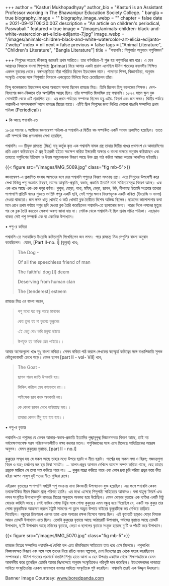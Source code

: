 +++
author = "Kasturi Mukhopadhyay"
author_bio = "Kasturi is an Assistant Professor working in The Bhawanipur Education Society College. "
bangla = true
biography_image = ""
biography_image_webp = ""
chapter = false
date = 2021-09-12T06:30:00Z
description = "An article on children's periodical, Paswabali."
featured = true
image = "/images/animals-children-black-and-white-watercolor-art-elicia-edijanto-7.jpg"
image_webp = "/images/animals-children-black-and-white-watercolor-art-elicia-edijanto-7.webp"
index = nil
next = false
previous = false
tags = ["Animal Literature", "Children's Literature", "Bangla Literature"]
title = "পশ্বাবলি : শিশুপাঠ্য অনুবাদে পশুবিজ্ঞান"

+++
শিশুদের আগ্রহে জীবজন্তু বরাবরই প্রথম সারিতে। তার বর্ণপরিচয়-ই শুরু হয় পশুপাখির নাম ধরে। এ হেন আগ্রহের বিষয়কে বাংলা শিশুপাঠ্যে (primar) নিয়ে আসার একটা প্রয়াস এসেছিল ঊনিশ শতকের নব্যবঙ্গীয় শিক্ষিত একদল যুবকের থেকে। বঙ্গসংস্কৃতিতে যাঁরা পরিচিত ছিলেন ইয়ংবেঙ্গল নামে। পাশ্চাত্য শিক্ষা, বিজ্ঞানচিন্তা, অনুবাদ সংস্কৃতি এসবের সঙ্গে শিশুপাঠ্য বিষয়কে একস্রোতে মিলিয়ে দিতে চেয়েছিলেন তাঁরা।

হিন্দু কলেজজাত ইয়ংবেঙ্গল দলের অন্যতম সদস্য ছিলেন রামচন্দ্র মিত্র। তিনি ছিলেন হিন্দু কলেজের শিক্ষক। দেশ-বিদেশের জ্ঞান-বিজ্ঞানে তাঁর অপরিসীম আগ্রহ ছিল। তাঁর সম্পাদিত দ্বিভাষিক গ্রন্থ পশ্বাবলি। ১৮২২ সালে স্কুল বুক সোসাইটি থেকে এটি প্রকাশিত হয়। এর প্রথম পর্যায়ের সম্পাদক ছিলেন ডব্লু.এইচ. ফিয়র্স এবং জন লসন। দ্বিতীয় পর্যায়ে পশ্বাবলী-র সম্পাদনাকর্ম আসে রামচন্দ্র মিত্রের হাতে। এটিই ছিল শিশুদের জন্য লিখিত কোনো বাঙালি সম্পাদিত প্রথম পত্রিকা (Periodical)।

• কি আছে পশ্বাবলি-তে

১৮৩৪ সালের ২ অক্টোবর জ্ঞানান্বেষণ পত্রিকা-য় পশ্বাবলি-র দ্বিতীয় খণ্ড সম্পর্কিত একটি সংবাদ প্রকাশিত হয়েছিল। তাতে এটি সম্পর্কে উচ্চ প্রশংসাসহ লেখা হয়েছিল,

পশ্বাবলি।— শ্রীযুক্ত রামচন্দ্র \[মিত্র\] বাবু কর্ত্তৃক কৃত এক পশ্বাবলি নামক গ্রন্থ তাহার দ্বিতীয় খণ্ডের প্রথমাংশ যে আমারদিগের প্রতি প্রেরণ করিয়াছেন ঐ গ্রন্থ ইংরেজী হইতে সংক্ষেপ করিয়া ইঙ্গরেজী অক্ষরে ও বাংলা অক্ষরে অনুবাদ করিয়াছেন এবং তাহাতে পশুদিগের ইতিহাস ও উত্তম আহ্লাদজনক বিবরণ আছে উক্ত গ্রন্থ পাঠ করিয়া আমরা অত্যন্ত আনন্দিত হইয়াছি।

{{< figure src="/images/IMG_5069.jpg" class="fig mb-5">}}

জ্ঞানান্বেষণ-এ প্রকাশিত সংবাদ আমাদের বলে দেয় পশ্বাবলি পশুদের বিবরণ সংক্রান্ত গ্রন্থ। এতে শিশুদের উপযোগী করে লেখা বিভিন্ন পশু সংক্রান্ত বিবরণ, তাদের আকৃতি-প্রকৃতি, স্বভাব, প্রজাতি ইত্যাদি নানা সাহিত্যরসমৃদ্ধ বিবরণ আছে। এক এক খণ্ডে আছে এক এক পশুর বর্ণনা। কুকুর, ঘোড়া, গাধা, মহিষ, ভেড়া, ছাগল, উট, শীলমাছ ইত্যাদি সংক্রান্ত তথ্যের পাশাপাশি প্রতিটি খণ্ডের শুরুতে সংশ্লিষ্ট পশুর একটি ছবি, সেই পশুর স্বভাব বিবরণমূলক একটি কবিতা (ইংরেজি ও বাংলা) দেওয়া থাকতো। জন লসন ধাতু খোদাই ও কাঠ খোদাই ব্লক তৈরীতে বিশেষ অভিজ্ঞ ছিলেন। ছাত্রদের ভালোলাগার কথা মনে রেখে প্রথম পর্যায়ে পশুর ছবি দেওয়া ব্লক তৈরি করেছিলেন পশ্বাবলি-তে ছাপানোর জন্য। পরের দিকে লসনের মৃত্যুর পর কে ব্লক তৈরি করতেন সেকথা অবশ্য জানা যায় না। সেদিক থেকে পশ্বাবলি-ই ছিল প্রথম সচিত্র পত্রিকা। এছাড়াও থাকত সেই পশু সম্পর্কে এক বা একাধিক উপাখ্যান।

• পশু-র কবিতা

পশ্বাবলি-তে সংযোজিত ইংরেজি কবিতাগুলি লিখেছিলেন জন লসন। পরে রামচন্দ্র মিত্র সেগুলির বাংলা অনুবাদ করেছিলেন। যেমন, \[Part II-no. I\] (কুকুর) খণ্ডে,

> The Dog -
>
> Of all the speechless friend of man
>
> The faithful dog \[I\] deem
>
> Deserving from human clan
>
> The \[tenderest\] esteem

রামচন্দ্র মিত্র এর বাংলা করেন,

> পশু মধ্যে যত বন্ধু আছে মানবের
>
> কেহ তুল্য হয় না কৃতজ্ঞ কুক্কুরের
>
> এই হেতু বোধ করি মনুষ্য হইতে
>
> উপযুক্ত হয় অধিক স্নেহ পাইতে।।

আবার অনেকগুলো খণ্ডে শুধু বাংলা কবিতা। সেসব কবিতা পাঠ করলে লেখকের স্বতস্ফুর্ত কবিত্বের সঙ্গে বাঙালিজাতি সুলভ কৌতুকবোধটি চোখে পড়ে। যেমন ছাগল \[part II - vol- VII\] খণ্ডে,

> The Goat -
>
> ছাগল শরল জাতি উপকারি হয়।
>
> কিঞ্চিৎ করিলে স্নেহ বশ্যভাবে রয়।।
>
> অহিংসক ছাগ কারু অপকারি নয়।
>
> কে কোথা ছাগল দেখে পাইয়াছে ভয়।।
>
> তাহারা কেমন হিঁদু হায় হায় হায়।।

• পশু-র বৃত্তান্ত

পশ্বাবলি-তে পশুদের যে কেবল আকার-স্বভাব-প্রজাতি ইত্যাদির পুঙ্খানুপুঙ্খ বিজ্ঞানসম্মত বিবরণ আছে, তাই নয় পর্যবেক্ষণসাপেক্ষ সরস পরিবেশনভঙ্গীটিও লক্ষ্য করবার মতন। পশুবিজ্ঞানের সঙ্গে এসে মিলেছে সাহিত্যিকের অন্তরঙ্গ অনুভব। যেমন কুকুরের বৃত্তান্তে, \[part II - no.I\]

কুক্কুরের সম্মুখ দন্ত যে সকল আছে তাহার মধ্যে উপরে ছয়টা ও নীচে ছয়টা। পার্শ্বের দন্ত সকল লম্বা ও বিরল; গজদন্তগুলা বিরল ও বক্র; চর্ব্বণের দন্ত ছয় কিম্বা সাতটা। … আপন প্রভুর আগমন দেখিলে আনন্দে লম্পন করিতে থাকে, কেহ তাহার প্রভুকে মারিলে সে তাহা সহ্য করিতে পারে না। … কুক্কুর যাচ্ঞা করিতে পারে এবং কোন দ্রব্য চুরি করিয়া প্রভুর ভয়ে ভীত হইয়া আপন লাঙ্গুল দুই পদের নীচে গুজিয়া রাখে।

এইরকম বৃত্তান্তের পাশাপাশি সংশ্লিষ্ট পশু সংক্রান্ত নানা কিংবদন্তী উপাখ্যানও যুক্ত হয়েছিল। এর ফলে পশ্বাবলি কেবল তথ্যকণ্টকিত নীরস বিজ্ঞান গ্রন্থে পরিণত হয়নি। এর মধ্যে এসেছে শিশুপাঠ্য সাহিত্যের আস্বাদও। বলা বাহুল্য ফিয়র্স এবং লসন সংগৃহিত উপাখ্যানগুলি রামচন্দ্র মিত্রের অনুবাদে অনবদ্য হয়ে উঠেছিল। যেমন ঘোড়ার বৃত্তান্তে এক ব্যক্তির একটি টাট্টু ঘোড়ার কাহিনি আছে। সেই ব্যক্তির পোষ্য টাট্টুর সঙ্গে পোষ্য কুকুরের এমন বন্ধুত্ব হয়ে গিয়েছিল যে, একটি বড় কুকুর তার পোষা কুকুরটিকে আক্রমণ করলে টাট্টুটি সামনের পা তুলে অদ্ভুত উপায়ে বাইরের কুকুরটিকে ভয় দেখিয়ে তাড়িয়ে দিয়েছিল। বন্ধুত্বের চিহ্নস্বরূপ এরপর তারা একে অপরের রক্ষক হিসেবে আবদ্ধ ছিল। এই বৃত্তান্তটি ছাড়াও ঘোড়া বিষয়ক আরও চোদ্দটি উপাখ্যান এতে ছিল। তেমনি কুকুরের বৃত্তান্তে আছে আঠারোটি উপাখ্যান, গর্দভের বৃত্তান্তে আছে চোদ্দটি উপাখ্যান, ছʼটি উপাখ্যান আছে মহিষের বৃত্তান্তে, ভেড়া ও ছাগলের বৃত্তান্তে সংযুক্ত হয়েছে দুʼটি ও পাঁচটি করে উপাখ্যান।

{{< figure src="/images/IMG_5070.jpg" class="fig mb-5">}}

রামচন্দ্র মিত্রের সম্পাদিত পশ্বাবলি-র বৈশিষ্ট হল এতে জীববিজ্ঞান সাহিত্যের হাত ধরে এসে মিলেছে। পশুপাখির বিজ্ঞানসম্মত বিবরণ এবং সঙ্গে সঙ্গে তাদের নিয়ে রচিত নানান গল্পগাথা, দেশ বিদেশের গ্রন্থ থেকে সংগ্রহ করেছিলেন সম্পাদকরা। ঊনিশ শতকের প্রধমার্ধে বাঙালি শিশুর হাতে আসা এ হেন উপহার একদিক থেকে শিক্ষাপদ্ধতিকে যেমন আকর্ষনীয় করে তুলেছিল তেমনি আবার নিঃসন্দেহে অনুবাদ সংস্কৃতিকেও পরিপুষ্টি দান করেছিল। ইয়ংবেঙ্গলদের পাশ্চাত্য সাহিত্য সংস্কৃতিচর্চায় এরকম নানাভাবে বাংলার সাহিত্য সংস্কৃতিকে পুষ্ট করেছিল। পশ্বাবলি তারই এক উজ্জ্বল উদাহরণ।

Banner Image Courtesy: www.boredpanda.com